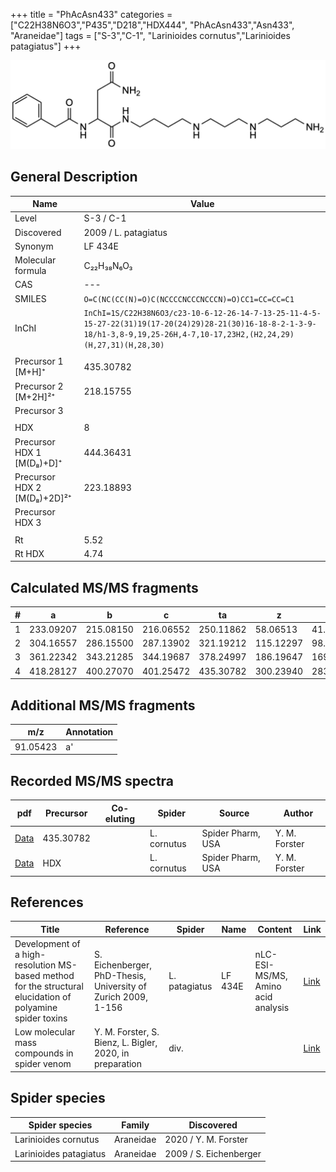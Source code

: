 +++
title = "PhAcAsn433"
categories = ["C22H38N6O3","P435","D218","HDX444",
"PhAcAsn433","Asn433",
"Araneidae"]
tags = ["S-3","C-1",
"Larinioides cornutus","Larinioides patagiatus"]
+++

![](/img/PhAcAsn433.png)

## General Description

| Name                        | Value                |
|-----------------------------|----------------------|
| Level                       | S-3 / C-1                   |
| Discovered                  | 2009 / L. patagiatus |
| Synonym                     | LF 434E              |
| Molecular formula           | C₂₂H₃₈N₆O₃           |
| CAS                         | ---                  |
| SMILES | `O=C(NC(CC(N)=O)C(NCCCCNCCCNCCCN)=O)CC1=CC=CC=C1`  |
| InChI  | `InChI=1S/C22H38N6O3/c23-10-6-12-26-14-7-13-25-11-4-5-15-27-22(31)19(17-20(24)29)28-21(30)16-18-8-2-1-3-9-18/h1-3,8-9,19,25-26H,4-7,10-17,23H2,(H2,24,29)(H,27,31)(H,28,30)`  |
|                             |                      |
| Precursor 1 [M+H]⁺          | 435.30782            |
| Precursor 2 [M+2H]²⁺        | 218.15755            |
| Precursor 3                 |                      |
|                             |                      |
| HDX                         | 8                    |
| Precursor HDX 1 [M(D₈)+D]⁺   | 444.36431            |
| Precursor HDX 2 [M(D₈)+2D]²⁺ | 223.18893            |
| Precursor HDX 3             |                      |
|                             |                      |
| Rt                          | 5.52                     |
| Rt HDX                      | 4.74                     |

## Calculated MS/MS fragments

| # | a         | b         | c         | ta        | z         | y         | tz        |
|---|-----------|-----------|-----------|-----------|-----------|-----------|-----------|
| 1 | 233.09207 | 215.08150 | 216.06552 | 250.11862 | 58.06513 | 41.03858 | 75.09167 |
| 2 | 304.16557 | 286.15500 | 287.13902 | 321.19212 | 115.12297 | 98.09643 | 132.14952 |
| 3 | 361.22342 | 343.21285 | 344.19687 | 378.24997 | 186.19647 | 169.16993 | 203.22302 |
| 4 | 418.28127 | 400.27070 | 401.25472 | 435.30782 | 300.23940 | 283.21285 | 317.26595 |

## Additional MS/MS fragments

| m/z       | Annotation |
|-----------|------------|
| 91.05423  | a'         |

## Recorded MS/MS spectra

| pdf | Precursor | Co-eluting | Spider | Source | Author |
|-----|-----------|------------|--------|--------|--------|
| [Data](/pdf/L-cornutus/435_PhAcAsn433_Lc.pdf) |  435.30782 |           | L. cornutus | Spider Pharm, USA | Y. M. Forster |
| [Data](/pdf/L-cornutus/435_PhAcAsn433_Lc_HDX.pdf) |  HDX |           | L. cornutus | Spider Pharm, USA | Y. M. Forster |

## References

| Title                                                                                                      | Reference                                                     | Spider        | Name    | Content       | Link                                                               |
|------------------------------------------------------------------------------------------------------------|---------------------------------------------------------------|---------------|---------|---------------|--------------------------------------------------------------------|
| Development of a high-resolution MS-based method for the structural elucidation of polyamine spider toxins | S. Eichenberger, PhD-Thesis, University of Zurich 2009, 1-156 | L. patagiatus | LF 434E | nLC-ESI-MS/MS, Amino acid analysis | [Link](https://www.zora.uzh.ch/id/eprint/12787/1/Eichenberger.pdf) |
| Low molecular mass compounds in spider venom      | Y. M. Forster, S. Bienz, L. Bigler, 2020, in preparation          | div.       |   |   | [Link](unknown) |

## Spider species

| Spider species         | Family    | Discovered             |
|------------------------|-----------|------------------------|
| Larinioides cornutus | Araneidae | 2020 / Y. M. Forster |
| Larinioides patagiatus | Araneidae | 2009 / S. Eichenberger |